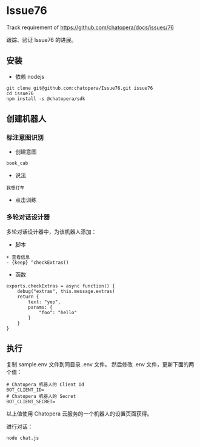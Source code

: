 # Issue76
Track requirement of https://github.com/chatopera/docs/issues/76

跟踪、验证 Issue76 的进展。

## 安装

* 依赖 nodejs

```
git clone git@github.com:chatopera/Issue76.git issue76
cd issue76
npm install -s @chatopera/sdk
```

## 创建机器人


### 标注意图识别

* 创建意图

```
book_cab
```

* 说法

```
我想打车
```

* 点击训练

### 多轮对话设计器

多轮对话设计器中，为该机器人添加：

* 脚本

```
+ 查看信息
- {keep} ^checkExtras()
```

* 函数

```
exports.checkExtras = async function() {
    debug("extras", this.message.extras)
    return {
        text: "yep",
        params: {
            "foo": "hello"
        }
    }
}
```


## 执行

复制 sample.env 文件到同目录 .env 文件。
然后修改 .env 文件，更新下面的两个值：

```
# Chatopera 机器人的 Client Id
BOT_CLIENT_ID=
# Chatopera 机器人的 Secret
BOT_CLIENT_SECRET=
```

以上值使用 Chatopera 云服务的一个机器人的设置页面获得。

进行对话：

```
node chat.js
```